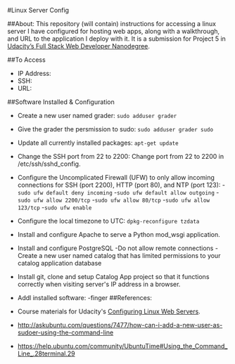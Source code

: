 #Linux Server Config

##About:
This repository (will contain) instructions for accessing a linux server I have configured for hosting web apps, along with a walkthrough, and URL to the application I deploy with it. It is a submission for Project 5 in [Udacity’s Full Stack Web Developer Nanodegree](https://www.udacity.com/course/full-stack-web-developer-nanodegree--nd004).

##To Access
* IP Address:
* SSH:
* URL:

##Software Installed & Configuration
* Create a new user named grader: `sudo adduser grader`
* Give the grader the persmission to sudo: `sudo adduser grader sudo`
* Update all currently installed packages: `apt-get update`
* Change the SSH port from 22 to 2200: Change port from 22 to 2200 in /etc/ssh/sshd_config.
* Configure the Uncomplicated Firewall (UFW) to only allow incoming connections for SSH (port 2200), HTTP (port 80), and NTP (port 123):
  -`sudo ufw default deny incoming`
  -`sudo ufw default allow outgoing`
  -`sudo ufw allow 2200/tcp`
  -`sudo ufw allow 80/tcp`
  -`sudo ufw allow 123/tcp`
  -`sudo ufw enable`
* Configure the local timezone to UTC: `dpkg-reconfigure tzdata`
* Install and configure Apache to serve a Python mod_wsgi application.
* Install and configure PostgreSQL
  -Do not allow remote connections
  -Create a new user named catalog that has limited permissions to your catalog application database
* Install git, clone and setup Catalog App project so that it functions correctly when visiting server's IP address in a browser.

* Addl installed software:
  -finger
##References:
* Course materials for Udacity's [Configuring Linux Web Servers](https://www.udacity.com/course/configuring-linux-web-servers--ud299).
* http://askubuntu.com/questions/7477/how-can-i-add-a-new-user-as-sudoer-using-the-command-line
* https://help.ubuntu.com/community/UbuntuTime#Using_the_Command_Line_.28terminal.29
